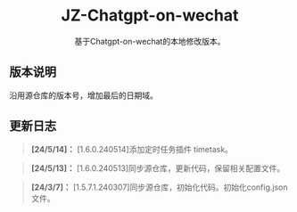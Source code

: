 <div align="center">
<h1 align="center">JZ-Chatgpt-on-wechat</h1>
基于Chatgpt-on-wechat的本地修改版本。
</div>

## 版本说明
沿用源仓库的版本号，增加最后的日期域。

## 更新日志

>**[24/5/14]：** [1.6.0.240514]添加定时任务插件 timetask。

>**[24/5/13]：** [1.6.0.240513]同步源仓库，更新代码，保留相关配置文件。

>**[24/3/7]：** [1.5.7.1.240307]同步源仓库，初始化代码。初始化config.json文件。


